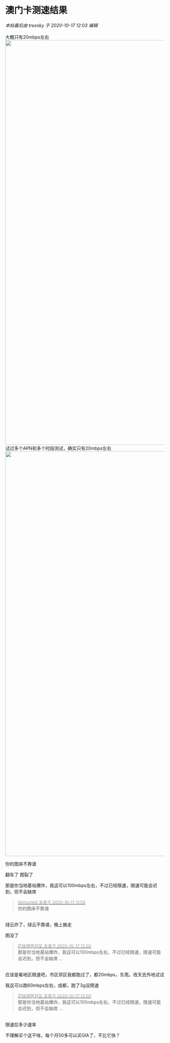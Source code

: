 # 澳门卡测速结果


<i class="pstatus"> 本帖最后由 treesky 于 2020-10-17 12:03 编辑 </i><br />
<br />
大概只有20mbps左右<br />
<img id="aimg_jOsd0" onclick="zoom(this, this.src, 0, 0, 0)" class="zoom" width="591" height="1280" src="https://i.loli.net/2020/10/17/V9rCRhwuQidLjnl.jpg" border="0" alt="" /><br />
试过多个APN和多个时段测试，确实只有20mbps左右<br />
<img id="aimg_w6XEs" onclick="zoom(this, this.src, 0, 0, 0)" class="zoom" width="591" height="1280" src="https://i.loli.net/2020/10/17/vXOwbnA2ZF6yCPQ.jpg" border="0" alt="" />

你的图床不靠谱

翻车了 图裂了

那是你当地基站爆炸，我这可以100mbps左右，不过已经限速，限速可能会迟到，但不会缺席

<div class="quote"><blockquote><font size="2"><a href="https://www.hostloc.com/forum.php?mod=redirect&amp;goto=findpost&amp;pid=9313027&amp;ptid=755317" target="_blank"><font color="#999999">Winsonkill 发表于 2020-10-17 11:59</font></a></font><br />
你的图床不靠谱</blockquote></div><br />
绿云炸了，绿云不靠谱，晚上搬走

图没了

<div class="quote"><blockquote><font size="2"><a href="https://www.hostloc.com/forum.php?mod=redirect&amp;goto=findpost&amp;pid=9313036&amp;ptid=755317" target="_blank"><font color="#999999">花样撸管冠军 发表于 2020-10-17 12:00</font></a></font><br />
那是你当地基站爆炸，我这可以100mbps左右，不过已经限速，限速可能会迟到，但不会缺席 ...</blockquote></div><br />
应该是看地区限速吧，市区郊区我都跑过了，都20mbps，东莞。改天去外地试试

我这可以跑60mbps左右，成都，跑了3g没限速

<div class="quote"><blockquote><font size="2"><a href="https://www.hostloc.com/forum.php?mod=redirect&amp;goto=findpost&amp;pid=9313036&amp;ptid=755317" target="_blank"><font color="#999999">花样撸管冠军 发表于 2020-10-17 12:00</font></a></font><br />
那是你当地基站爆炸，我这可以100mbps左右，不过已经限速，限速可能会迟到，但不会缺席 ...</blockquote></div><br />
限速后多少速率<img id="aimg_B04bf" onclick="zoom(this, this.src, 0, 0, 0)" class="zoom" src="https://cdn.jsdelivr.net/gh/hishis/forum-master/public/images/patch.gif" onmouseover="img_onmouseoverfunc(this)" onload="thumbImg(this)" border="0" alt="" />

不理解买个这干啥，每个月50多可以买GIA了，不比它快？

